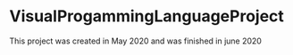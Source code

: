 # VisualProgammingLanguageProject
This project was created in May 2020 and was finished in june 2020
